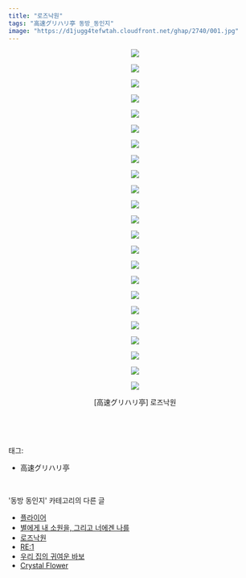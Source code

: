 ```yaml
---
title: "로즈낙원"
tags: "高速グリハリ亭 동방_동인지"
image: "https://d1jugg4tefwtah.cloudfront.net/ghap/2740/001.jpg"
---
```

<div class="article">
<p style="text-align: center; clear: none; float: none;"><img src="{{ site.imgserver11 }}/ghap/2740/001.jpg"/></p>
<p style="text-align: center; clear: none; float: none;"><img src="{{ site.imgserver11 }}/ghap/2740/002.jpg"/></p>
<p style="text-align: center; clear: none; float: none;"><img src="{{ site.imgserver11 }}/ghap/2740/003.jpg"/></p>
<p style="text-align: center; clear: none; float: none;"><img src="{{ site.imgserver11 }}/ghap/2740/004.jpg"/></p>
<p style="text-align: center; clear: none; float: none;"><img src="{{ site.imgserver11 }}/ghap/2740/005.jpg"/></p>
<p style="text-align: center; clear: none; float: none;"><img src="{{ site.imgserver11 }}/ghap/2740/006.jpg"/></p>
<p style="text-align: center; clear: none; float: none;"><img src="{{ site.imgserver11 }}/ghap/2740/007.jpg"/></p>
<p style="text-align: center; clear: none; float: none;"><img src="{{ site.imgserver11 }}/ghap/2740/008.jpg"/></p>
<p style="text-align: center; clear: none; float: none;"><img src="{{ site.imgserver11 }}/ghap/2740/009.jpg"/></p>
<p style="text-align: center; clear: none; float: none;"><img src="{{ site.imgserver11 }}/ghap/2740/010.jpg"/></p>
<p style="text-align: center; clear: none; float: none;"><img src="{{ site.imgserver11 }}/ghap/2740/011.jpg"/></p>
<p style="text-align: center; clear: none; float: none;"><img src="{{ site.imgserver11 }}/ghap/2740/012.jpg"/></p>
<p style="text-align: center; clear: none; float: none;"><img src="{{ site.imgserver11 }}/ghap/2740/013.jpg"/></p>
<p style="text-align: center; clear: none; float: none;"><img src="{{ site.imgserver11 }}/ghap/2740/014.jpg"/></p>
<p style="text-align: center; clear: none; float: none;"><img src="{{ site.imgserver11 }}/ghap/2740/015.jpg"/></p>
<p style="text-align: center; clear: none; float: none;"><img src="{{ site.imgserver11 }}/ghap/2740/016.jpg"/></p>
<p style="text-align: center; clear: none; float: none;"><img src="{{ site.imgserver11 }}/ghap/2740/017.jpg"/></p>
<p style="text-align: center; clear: none; float: none;"><img src="{{ site.imgserver11 }}/ghap/2740/018.jpg"/></p>
<p style="text-align: center; clear: none; float: none;"><img src="{{ site.imgserver11 }}/ghap/2740/019.jpg"/></p>
<p style="text-align: center; clear: none; float: none;"><img src="{{ site.imgserver11 }}/ghap/2740/020.jpg"/></p>
<p style="text-align: center; clear: none; float: none;"><img src="{{ site.imgserver11 }}/ghap/2740/021.jpg"/></p>
<p style="text-align: center; clear: none; float: none;"><img src="{{ site.imgserver11 }}/ghap/2740/022.jpg"/></p>
<p style="text-align: center; clear: none; float: none;"><img src="{{ site.imgserver11 }}/ghap/2740/023.jpg"/></p>
<p style="text-align: center; clear: none; float: none;">[高速グリハリ亭] 로즈낙원</p>
<p><br/></p>
</div><br/>
<div class="tagTrail">
<p>태그: </p>
<ul>
<li>高速グリハリ亭</li>
</ul>
</div><br/>
<div class="another">
<p>'동방 동인지' 카테고리의 다른 글</p>
<ul>
<li><a href="/ghap_2742">플라이어</a></li>
<li><a href="/ghap_2741">별에게 내 소원을, 그리고 너에겐 나를</a></li>
<li><a href="/ghap_2740">로즈낙원</a></li>
<li><a href="/ghap_2739">RE:1</a></li>
<li><a href="/ghap_2738">우리 집의 귀여운 바보</a></li>
<li><a href="/ghap_2737">Crystal Flower</a></li>
</ul>
</div><br/>
<div class="cb_module cb_fluid">
<div class="cb_wrt cb_profile">
</div><!-- commentList close -->
</div><br/>

